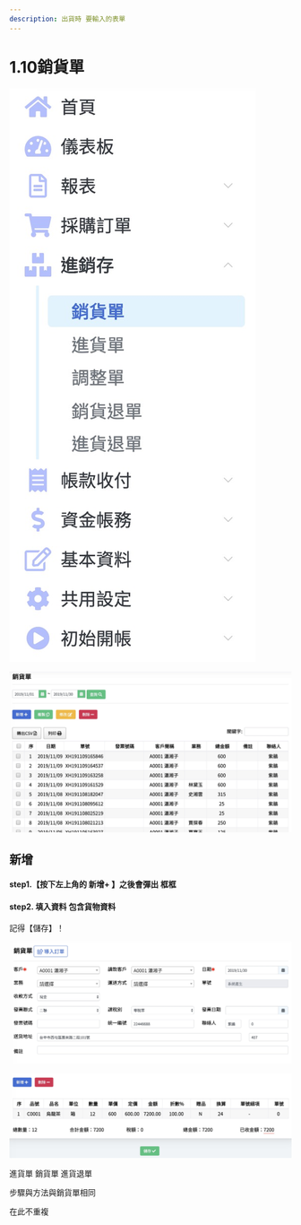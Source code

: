 ```yaml
---
description: 出貨時 要輸入的表單
---
```


# 1.10銷貨單

![pic1.10.1&#x92B7;&#x8CA8;&#x55AE;&#x76EE;&#x9304;&#x4F4D;&#x7F6E; &#x3010;&#x9032;&#x92B7;&#x5B58;&#x3011;-&amp;gt;&#x3010;&#x92B7;&#x8CA8;&#x55AE;&#x3011;](../.gitbook/assets/jie-tu-20191130-shang-wu-3.13.28.jpg)

![pic1.10.2&#x92B7;&#x8CA8;&#x55AE;&#x5916;&#x90E8;](../.gitbook/assets/jie-tu-20191130-shang-wu-3.16.57.jpg)

## 新增

#### step1.【按下左上角的 新增+ 】之後會彈出 框框

#### step2.  填入資料 包含貨物資料

記得【儲存】！

![](../.gitbook/assets/jie-tu-20191130-shang-wu-3.17.54.jpg)

![](../.gitbook/assets/jie-tu-20191130-shang-wu-3.18.27.jpg)

  
進貨單 銷貨單 進貨退單

步驟與方法與銷貨單相同

在此不重複 

